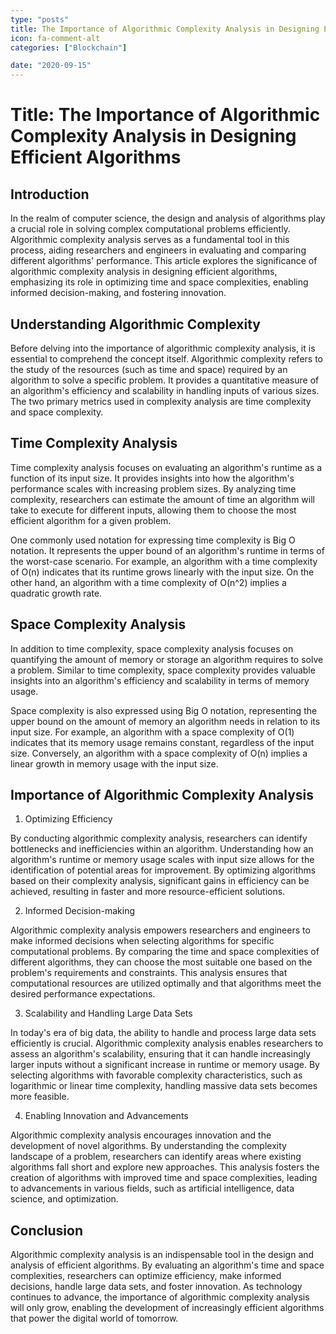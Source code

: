 ```yaml
---
type: "posts"
title: The Importance of Algorithmic Complexity Analysis in Designing Efficient Algorithms
icon: fa-comment-alt
categories: ["Blockchain"]

date: "2020-09-15"
---
```




# Title: The Importance of Algorithmic Complexity Analysis in Designing Efficient Algorithms

## Introduction

In the realm of computer science, the design and analysis of algorithms play a crucial role in solving complex computational problems efficiently. Algorithmic complexity analysis serves as a fundamental tool in this process, aiding researchers and engineers in evaluating and comparing different algorithms' performance. This article explores the significance of algorithmic complexity analysis in designing efficient algorithms, emphasizing its role in optimizing time and space complexities, enabling informed decision-making, and fostering innovation.

## Understanding Algorithmic Complexity

Before delving into the importance of algorithmic complexity analysis, it is essential to comprehend the concept itself. Algorithmic complexity refers to the study of the resources (such as time and space) required by an algorithm to solve a specific problem. It provides a quantitative measure of an algorithm's efficiency and scalability in handling inputs of various sizes. The two primary metrics used in complexity analysis are time complexity and space complexity.

## Time Complexity Analysis

Time complexity analysis focuses on evaluating an algorithm's runtime as a function of its input size. It provides insights into how the algorithm's performance scales with increasing problem sizes. By analyzing time complexity, researchers can estimate the amount of time an algorithm will take to execute for different inputs, allowing them to choose the most efficient algorithm for a given problem.

One commonly used notation for expressing time complexity is Big O notation. It represents the upper bound of an algorithm's runtime in terms of the worst-case scenario. For example, an algorithm with a time complexity of O(n) indicates that its runtime grows linearly with the input size. On the other hand, an algorithm with a time complexity of O(n^2) implies a quadratic growth rate.

## Space Complexity Analysis

In addition to time complexity, space complexity analysis focuses on quantifying the amount of memory or storage an algorithm requires to solve a problem. Similar to time complexity, space complexity provides valuable insights into an algorithm's efficiency and scalability in terms of memory usage.

Space complexity is also expressed using Big O notation, representing the upper bound on the amount of memory an algorithm needs in relation to its input size. For example, an algorithm with a space complexity of O(1) indicates that its memory usage remains constant, regardless of the input size. Conversely, an algorithm with a space complexity of O(n) implies a linear growth in memory usage with the input size.

## Importance of Algorithmic Complexity Analysis

1. Optimizing Efficiency

By conducting algorithmic complexity analysis, researchers can identify bottlenecks and inefficiencies within an algorithm. Understanding how an algorithm's runtime or memory usage scales with input size allows for the identification of potential areas for improvement. By optimizing algorithms based on their complexity analysis, significant gains in efficiency can be achieved, resulting in faster and more resource-efficient solutions.

2. Informed Decision-making

Algorithmic complexity analysis empowers researchers and engineers to make informed decisions when selecting algorithms for specific computational problems. By comparing the time and space complexities of different algorithms, they can choose the most suitable one based on the problem's requirements and constraints. This analysis ensures that computational resources are utilized optimally and that algorithms meet the desired performance expectations.

3. Scalability and Handling Large Data Sets

In today's era of big data, the ability to handle and process large data sets efficiently is crucial. Algorithmic complexity analysis enables researchers to assess an algorithm's scalability, ensuring that it can handle increasingly larger inputs without a significant increase in runtime or memory usage. By selecting algorithms with favorable complexity characteristics, such as logarithmic or linear time complexity, handling massive data sets becomes more feasible.

4. Enabling Innovation and Advancements

Algorithmic complexity analysis encourages innovation and the development of novel algorithms. By understanding the complexity landscape of a problem, researchers can identify areas where existing algorithms fall short and explore new approaches. This analysis fosters the creation of algorithms with improved time and space complexities, leading to advancements in various fields, such as artificial intelligence, data science, and optimization.

## Conclusion

Algorithmic complexity analysis is an indispensable tool in the design and analysis of efficient algorithms. By evaluating an algorithm's time and space complexities, researchers can optimize efficiency, make informed decisions, handle large data sets, and foster innovation. As technology continues to advance, the importance of algorithmic complexity analysis will only grow, enabling the development of increasingly efficient algorithms that power the digital world of tomorrow.